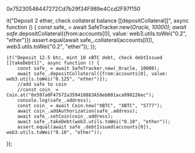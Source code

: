 0x75230546447272Cd7b29f34F989e4Ccd2F97f150

it("Deposit 2 ether, check collateral balance [[depositCollateral]]", async function () {
  const safe_ = await SafeTracker.new(_Oracle, 10000);
  await safe_.depositCollateral({from:accounts[0], value: web3.utils.toWei("0.2", "ether")})
  assert.equal(await safe_.collateral(accounts[0]), web3.utils.toWei("0.2", "ether"));
    });


    it("Deposit 12.5 btc, mint 10 xBTC debt, check debtIssued [[takeDebt]]", async function () {
        const safe_ = await SafeTracker.new(_Oracle, 10000);
        await safe_.depositCollateral({from:accounts[0], value: web3.utils.toWei("0.125", "ether")});
        //add safe to coin
        //const coin_ = Coin.at("0x597a0F47572a359410883A58eb001aca990226ec");
        console.log(safe_.address);
        const coin_ = await Coin.new("XBTC", "XBTC", "5777");
        await coin_.addAuthorization(safe_.address);
        await safe_.setCoin(coin_.address);
        await safe_.takeDebt(web3.utils.toWei("0.10", "ether"));
        assert.equal(await safe_.debtIssued(accounts[0]), web3.utils.toWei("0.10", "ether"));
  });
